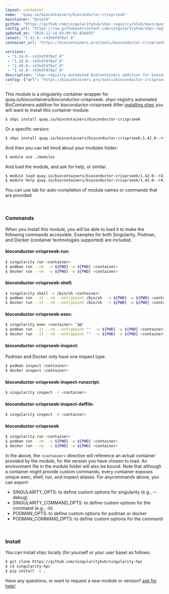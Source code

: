 ```yaml
---
layout: container
name:  "quay.io/biocontainers/bioconductor-crisprseek"
maintainer: "@vsoch"
github: "https://github.com/singularityhub/shpc-registry/blob/main/quay.io/biocontainers/bioconductor-crisprseek/container.yaml"
config_url: "https://raw.githubusercontent.com/singularityhub/shpc-registry/main/quay.io/biocontainers/bioconductor-crisprseek/container.yaml"
updated_at: "2024-12-14 03:09:02.016693"
latest: "1.42.0--r43hdfd78af_0"
container_url: "https://biocontainers.pro/tools/bioconductor-crisprseek"

versions:
 - "1.34.0--r41hdfd78af_0"
 - "1.38.0--r42hdfd78af_0"
 - "1.40.0--r43hdfd78af_0"
 - "1.42.0--r43hdfd78af_0"
description: "shpc-registry automated BioContainers addition for bioconductor-crisprseek"
config: {"url": "https://biocontainers.pro/tools/bioconductor-crisprseek", "maintainer": "@vsoch", "description": "shpc-registry automated BioContainers addition for bioconductor-crisprseek", "latest": {"1.42.0--r43hdfd78af_0": "sha256:bcb391b7f56c1f91060d4cbbcb4a3955060b07a28054cebcbeece00f0ab1c69e"}, "tags": {"1.34.0--r41hdfd78af_0": "sha256:f998f6ef4d2adfbe293367541e68989908da0c3315329cf1a2fdc4d4896b78c9", "1.38.0--r42hdfd78af_0": "sha256:bda7f4109fba5c9014107f680ff6998c4bededd5c2090a7bc6bc378646e0e2ef", "1.40.0--r43hdfd78af_0": "sha256:73258a522c223488230df00b2dff472e6c7d29fdd864878888e6aec16cbc2d59", "1.42.0--r43hdfd78af_0": "sha256:bcb391b7f56c1f91060d4cbbcb4a3955060b07a28054cebcbeece00f0ab1c69e"}, "docker": "quay.io/biocontainers/bioconductor-crisprseek"}
---
```


This module is a singularity container wrapper for quay.io/biocontainers/bioconductor-crisprseek.
shpc-registry automated BioContainers addition for bioconductor-crisprseek
After [installing shpc](#install) you will want to install this container module:


```bash
$ shpc install quay.io/biocontainers/bioconductor-crisprseek
```

Or a specific version:

```bash
$ shpc install quay.io/biocontainers/bioconductor-crisprseek:1.42.0--r43hdfd78af_0
```

And then you can tell lmod about your modules folder:

```bash
$ module use ./modules
```

And load the module, and ask for help, or similar.

```bash
$ module load quay.io/biocontainers/bioconductor-crisprseek/1.42.0--r43hdfd78af_0
$ module help quay.io/biocontainers/bioconductor-crisprseek/1.42.0--r43hdfd78af_0
```

You can use tab for auto-completion of module names or commands that are provided.

<br>

### Commands

When you install this module, you will be able to load it to make the following commands accessible.
Examples for both Singularity, Podman, and Docker (container technologies supported) are included.

#### bioconductor-crisprseek-run:

```bash
$ singularity run <container>
$ podman run --rm  -v ${PWD} -w ${PWD} <container>
$ docker run --rm  -v ${PWD} -w ${PWD} <container>
```

#### bioconductor-crisprseek-shell:

```bash
$ singularity shell -s /bin/sh <container>
$ podman run --it --rm --entrypoint /bin/sh  -v ${PWD} -w ${PWD} <container>
$ docker run --it --rm --entrypoint /bin/sh  -v ${PWD} -w ${PWD} <container>
```

#### bioconductor-crisprseek-exec:

```bash
$ singularity exec <container> "$@"
$ podman run --it --rm --entrypoint ""  -v ${PWD} -w ${PWD} <container> "$@"
$ docker run --it --rm --entrypoint ""  -v ${PWD} -w ${PWD} <container> "$@"
```

#### bioconductor-crisprseek-inspect:

Podman and Docker only have one inspect type.

```bash
$ podman inspect <container>
$ docker inspect <container>
```

#### bioconductor-crisprseek-inspect-runscript:

```bash
$ singularity inspect -r <container>
```

#### bioconductor-crisprseek-inspect-deffile:

```bash
$ singularity inspect -d <container>
```



#### bioconductor-crisprseek

```bash
$ singularity run <container>
$ podman run --rm  -v ${PWD} -w ${PWD} <container>
$ docker run --rm  -v ${PWD} -w ${PWD} <container>
```


In the above, the `<container>` directive will reference an actual container provided
by the module, for the version you have chosen to load. An environment file in the
module folder will also be bound. Note that although a container
might provide custom commands, every container exposes unique exec, shell, run, and
inspect aliases. For anycommands above, you can export:

 - SINGULARITY_OPTS: to define custom options for singularity (e.g., --debug)
 - SINGULARITY_COMMAND_OPTS: to define custom options for the command (e.g., -b)
 - PODMAN_OPTS: to define custom options for podman or docker
 - PODMAN_COMMAND_OPTS: to define custom options for the command

<br>

### Install

You can install shpc locally (for yourself or your user base) as follows:

```bash
$ git clone https://github.com/singularityhub/singularity-hpc
$ cd singularity-hpc
$ pip install -e .
```

Have any questions, or want to request a new module or version? [ask for help!](https://github.com/singularityhub/singularity-hpc/issues)